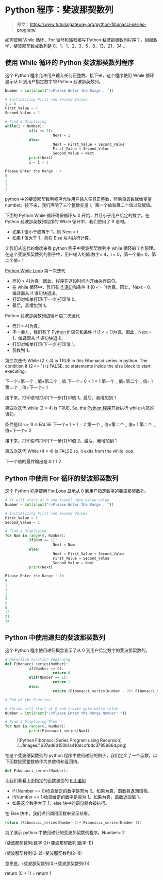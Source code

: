 # Python 程序：斐波那契数列

> 原文：<https://www.tutorialgateway.org/python-fibonacci-series-program/>

如何使用 While 循环、For 循环和递归编写 Python 斐波那契数列程序？。根据数学，斐波那契数或数列是 0，1，1，2，3，5，8，13，21，34 …

## 使用 While 循环的 Python 斐波那契数列程序

这个 Python 程序允许用户输入任何正整数。接下来，这个程序使用 While 循环显示从 0 到用户指定数字的 Python 斐波那契数列。

```py
Number = int(input("\nPlease Enter the Range : "))

# Initializing First and Second Values
i = 0
First_Value = 0
Second_Value = 1

# Find & Displaying
while(i < Number):
           if(i <= 1):
                      Next = i
           else:
                      Next = First_Value + Second_Value
                      First_Value = Second_Value
                      Second_Value = Next
           print(Next)
           i = i + 1
```

```py
Please Enter the Range : 4
0
1
1
2
```

python 中的斐波那契数列程序允许用户输入任意正整数，然后将该数赋给变量 number。接下来，我们声明了三个整数变量 I，第一个值和第二个值以及赋值。

下面的 Python While 循环确保循环从 0 开始，并且小于用户给定的数字。在 Python 斐波那契数列程序的 While 循环中，我们使用了 If 语句。

*   如果 I 值小于或等于 1，则 Next = i
*   如果 I 值大于 1，则在 Else 块内执行计算。

让我们从迭代的角度来看 python 例子中斐波那契数列中 while 循环的工作原理。在这个斐波那契数列的例子中，用户输入的值:数字= 4，i = 0，第一个值= 0，第二个值= 1

[Python While Loop](https://www.tutorialgateway.org/python-while-loop/) 第一次迭代

*   而(0 < 4)为真。因此，程序在这段时间内开始执行语句。
*   在 while 循环中，我们有 [If 语句](https://www.tutorialgateway.org/python-if-statement/)和条件 if (0 < = 1)为真。因此，Next = 0，编译器从 if 语句块退出。
*   打印对帐单打印(下一步)打印值 0。
*   最后，我增加到 1。

Python 斐波那契数列边循环边二次迭代

*   而(1 < 4)为真。
*   不一会儿，我们有了 [Python](https://www.tutorialgateway.org/python-tutorial/) If 语句和条件 if (1 < = 1)为真。因此，Next = 1，编译器从 if 语句块退出。
*   打印对帐单打印(下一步)打印值 1。
*   我数到 1。

第三次迭代:While (2 < 4) is TRUE in this Fibonacci series in python. The condition if (2 <= 1) is FALSE, so statements inside the else block to start executing.

下一个=第一个 _ 值+第二个 _ 值
下一个= 0 + 1 = 1
第一个 _ 值=第二个 _ 值= 1
第二个 _ 值=下一个= 1

接下来，打印语句打印(下一步)打印值 1。最后，我增加到 1

第四次迭代:while (3 < 4) is TRUE. So, the [Python 程序](https://www.tutorialgateway.org/python-programming-examples/)开始执行 while 内部的语句。

条件是(3 <= 1) is FALSE
下一个= 1 + 1 = 2
第一个 _ 值=第二个 _ 值= 1
第二个 _ 值=下一个= 2

接下来，打印语句打印(下一步)打印值 2。最后，我增加到 1

第五次迭代:While (4 < 4) is FALSE so, it exits from the while loop.

下一个值的最终输出是:0 1 1 2

## Python 中使用 For 循环的斐波那契数列

这个 Python 程序使用 [For Loop](https://www.tutorialgateway.org/python-for-loop/) 显示从 0 到用户指定数字的斐波那契数列。

```py
# It will start at 0 and travel upto below value
Number = int(input("\nPlease Enter the Range : "))

# Initializing First and Second Values 
First_Value = 0
Second_Value = 1

# Find & Displaying
for Num in range(0, Number):
           if(Num <= 1):
                      Next = Num
           else:
                      Next = First_Value + Second_Value
                      First_Value = Second_Value
                      Second_Value = Next
           print(Next)
```

```py
Please Enter the Range : 10
0
1
1
2
3
5
8
13
21
34
```

## Python 中使用递归的斐波那契数列

这个 Python 程序使用递归概念显示了从 0 到用户给定数字的斐波那契数列。

```py
# Recursive Function Beginning
def Fibonacci_series(Number):
           if(Number == 0):
                      return 0
           elif(Number == 1):
                      return 1
           else:
                      return (Fibonacci_series(Number - 2)+ Fibonacci_series(Number - 1))

# End of the Function

# Series will start at 0 and travel upto below value
Number = int(input("\nPlease Enter the Range Number: "))

# Find & Displaying Them
for Num in range(0, Number):
           print(Fibonacci_series(Num))
```

<figure class="wp-block-image">![Python Fibonacci Series Program using Recursion](../Images/1637ad6d150b1a410dccfbdc3795966d.png)</figure>

在这个斐波纳契数列的 python 程序中使用递归的例子，我们定义了一个函数。以下函数接受整数值作为参数值和返回值。

```py
def Fibonacci_series(Number):
```

让我们看看上面指定的函数里面的 [Elif 语句](https://www.tutorialgateway.org/python-elif-statement/)

*   if (Number == 0)检查给定的数字是否为 0。如果为真，函数将返回值零。
*   if(Number == 1)检查给定的数字是否为 1。如果为真，函数返回值 1。
*   如果这个数字大于 1，else 块中的语句就会被执行。

在 Else 块中，我们递归调用函数来显示结果。

```py
return (Fibonacci_series(Number-2)+ Fibonacci_series(Number-1))
```

为了演示 python 中使用递归的斐波那契数列程序，Number= 2

(斐波那契数列(数字-2)+斐波那契数列(数字-1))

(斐波那契数列(2–2)+斐波那契数列(2–1))

意思是，(斐波那契数列(0)+斐波那契数列(1))

return (0 + 1) = return 1